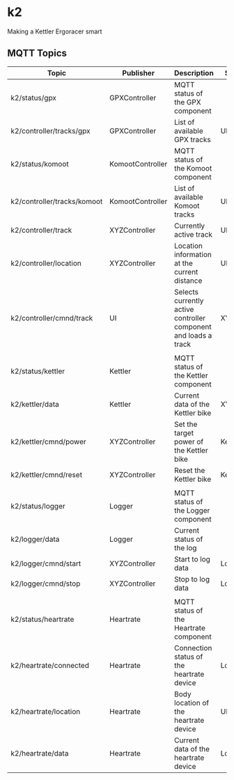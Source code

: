 # k2
Making a Kettler Ergoracer smart

## MQTT Topics
|Topic                      |Publisher       |Description                                                    |Subscriber   |
|---------------------------|----------------|---------------------------------------------------------------|-------------|
|k2/status/gpx              |GPXController   |MQTT status of the GPX component                               |             |
|k2/controller/tracks/gpx   |GPXController   |List of available GPX tracks                                   |UI           |
|k2/status/komoot           |KomootController|MQTT status of the Komoot component                            |             |
|k2/controller/tracks/komoot|KomootController|List of available Komoot tracks                                |UI           |
|k2/controller/track        |XYZController   |Currently active track                                         |UI           |
|k2/controller/location     |XYZController   |Location information at the current distance                   |UI, Logger   |
|k2/controller/cmnd/track   |UI              |Selects currently active controller component and loads a track|XYZController|
|                           |                |                                                               |             |
|k2/status/kettler          |Kettler         |MQTT status of the Kettler component                           |             |
|k2/kettler/data            |Kettler         |Current data of the Kettler bike                               |XYZController|
|k2/kettler/cmnd/power      |XYZController   |Set the target power of the Kettler bike                       |Kettler      |
|k2/kettler/cmnd/reset      |XYZController   |Reset the Kettler bike                                         |Kettler      |
|                           |                |                                                               |             |
|k2/status/logger           |Logger          |MQTT status of the Logger component                            |             |
|k2/logger/data             |Logger          |Current status of the log                                      |             |
|k2/logger/cmnd/start       |XYZController   |Start to log data                                              |Logger       |
|k2/logger/cmnd/stop        |XYZController   |Stop to log data                                               |Logger       |
|                           |                |                                                               |             |
|k2/status/heartrate        |Heartrate       |MQTT status of the Heartrate component                         |             |
|k2/heartrate/connected     |Heartrate       |Connection status of the heartrate device                      |Logger, UI   |
|k2/heartrate/location      |Heartrate       |Body location of the heartrate device                          |UI           |
|k2/heartrate/data          |Heartrate       |Current data of the heartrate device                           |Logger, UI   |
